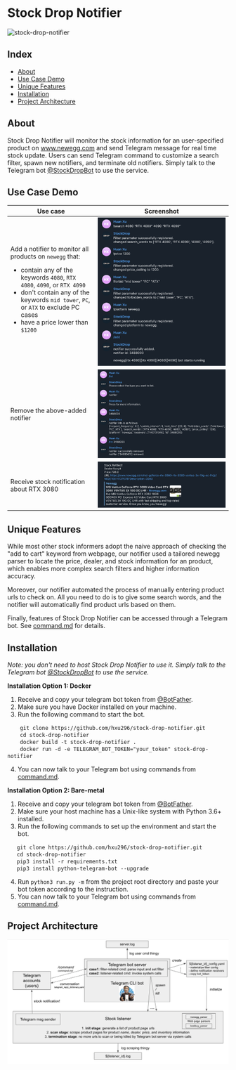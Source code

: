 # Stock Drop Notifier
![stock-drop-notifier](https://socialify.git.ci/hxu296/stock-drop-notifier/image?font=Inter&forks=1&issues=1&language=1&owner=1&pulls=1&stargazers=1&theme=Light)

## Index
- [About](#about)
- [Use Case Demo](#use-case-demo)
- [Unique Features](#unique-features)
- [Installation](#installation)
- [Project Architecture](#project-architecture)

## About

Stock Drop Notifier will monitor the stock information for an user-specified product on www.newegg.com and send Telegram message for real time stock update. Users can send Telegram command to customize a search filter, spawn new notifiers, and terminate old notifiers. Simply talk to the Telegram bot [@StockDropBot](https://telegram.me/StockDropBot) to use the service.


## Use Case Demo

| Use case      | Screenshot |
| ----------- | ----------- |
| Add a notifier to monitor all products on `newegg` that: <ul><li>contain any of the keywords `4080`, `RTX 4080`, `4090`, or `RTX 4090`</li><li>don't contain any of the keywords `mid tower`, `PC`, or `ATX` to exclude PC cases</li><li>have a price lower than `$1200`</li></ul> | ![add_example](./assets/add_example.png) |
| Remove the above-added notifier   | ![rm_example](./assets/rm_example.png)        |
| Receive stock notification about RTX 3080   | ![stock_notification](./assets/stock_notification.png)        |

## Unique Features
While most other stock informers adopt the naive approach of checking the "add to cart" keyword from webpage, our notifier used a tailored newegg parser to locate the price, dealer, and stock information for an product, which enables more complex search filters and higher information accuracy. 

Moreover, our notifier automated the process of manually entering product urls to check on. All you need to do is to give some search words, and the notifier will automatically find product urls based on them.


Finally, features of Stock Drop Notifier can be accessed through a Telegram bot. See [command.md](command.md) for details. 

## Installation
*Note: you don't need to host Stock Drop Notifier to use it. Simply talk to the Telegram bot [@StockDropBot](https://telegram.me/StockDropBot) to use the service.*

**Installation Option 1: Docker**
1. Receive and copy your telegram bot token from [@BotFather](https://telegram.me/BotFather).
2. Make sure you have Docker installed on your machine. 
3. Run the following command to start the bot.
```
    git clone https://github.com/hxu296/stock-drop-notifier.git
    cd stock-drop-notifier
    docker build -t stock-drop-notifier .
    docker run -d -e TELEGRAM_BOT_TOKEN="your_token" stock-drop-notifier
```
4. You can now talk to your Telegram bot using commands from [command.md](command.md).

**Installation Option 2: Bare-metal**

1. Receive and copy your telegram bot token from [@BotFather](https://telegram.me/BotFather).
2. Make sure your host machine has a Unix-like system with Python 3.6+ installed.
3. Run the following commands to set up the environment and start the bot.
 ```
    git clone https://github.com/hxu296/stock-drop-notifier.git
    cd stock-drop-notifier
    pip3 install -r requirements.txt
    pip3 install python-telegram-bot --upgrade
```
4. Run `python3 run.py -m` from the project root directory and paste your bot token according to the instruction.
4. You can now talk to your Telegram bot using commands from [command.md](command.md).


## Project Architecture
![architecture](./assets/architecture.png)



